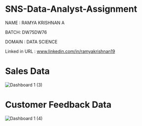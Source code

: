 # SNS-Data-Analyst-Assignment

NAME : RAMYA KRISHNAN A

BATCH: DW75DW76

DOMAIN : DATA SCIENCE

Linked in URL : www.linkedin.com/in/ramyakrishnan19

# Sales Data

![Dashboard 1 (3)](https://github.com/user-attachments/assets/9123b5e8-30c9-49fc-8c10-d34c612bf278)


# Customer Feedback Data

![Dashboard 1 (4)](https://github.com/user-attachments/assets/c8b7a50f-cecd-4fa2-8e01-2fa3b81acdc3)
